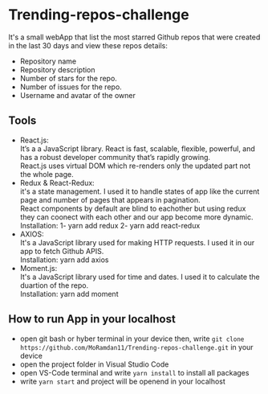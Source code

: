 # Trending-repos-challenge
It's a small webApp that list the most starred Github repos that were created in the last 30 days and view these repos details: <br />
* Repository name
* Repository description
* Number of stars for the repo.
* Number of issues for the repo.
* Username and avatar of the owner

## Tools 
* React.js:<br/>
It’s a a JavaScript library. React is fast, scalable, flexible, powerful, and has a robust developer community that’s rapidly growing.<br/>
React.js uses virtual DOM which re-renders only the updated part not the whole page.
* Redux & React-Redux:<br/>
it's a state management. I used it to handle states of app like the current page and number of pages that appears in pagination.<br/>
React components by default are blind to eachother but using redux they can coonect with each other and our app become more dynamic.<br/>
Installation: 1- yarn add redux  2- yarn add react-redux
* AXIOS:<br/>
It's a JavaScript library used for making HTTP requests. I used it in our app to fetch Github APIS.<br />
Installation: yarn add axios
* Moment.js:<br/>
It's a JavaScript library used for time and dates. I used it to calculate the duartion of the repo.<br/>
Installation: yarn add moment

## How to run App in your localhost
* open git bash or hyber terminal in your device then, write `git clone https://github.com/MoRamdan11/Trending-repos-challenge.git` in your device 
* open the project folder in Visual Studio Code
* open VS-Code terminal and write `yarn install` to install all packages
* write `yarn start` and project will be openend in your localhost
